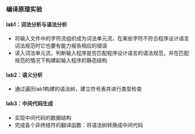 
### 编译原理实验

#### lab1：词法分析与语法分析

- 将输入文件中的字符流组织成为词法单元流，在某些字符不符合程序设计语言词法规范时它也要有能力报告相应的错误
- 读入词法单元流，判断输入程序是否匹配程序设计语言的语法规范，并在匹配规范的情况下构建起输入程序的静态结构


#### lab2：语义分析

- 通过遍历lab1构建的语法树，建立符号表并进行类型检查


#### lab3：中间代码生成

- 实现中间代码的数据结构
- 完成各个非终结符的翻译函数：将语法树转换成中间代码
